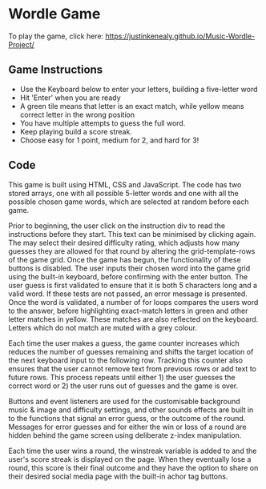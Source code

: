# Wordle Game

To play the game, click here:  https://justinkenealy.github.io/Music-Wordle-Project/ 

## Game Instructions

- Use the Keyboard below to enter your letters, building a five-letter word
- Hit 'Enter' when you are ready
- A green tile means that letter is an exact match, while yellow means correct letter in the wrong position
- You have multiple attempts to guess the full word.
- Keep playing build a score streak.
- Choose easy for 1 point, medium for 2, and hard for 3!

## Code

This game is built using HTML, CSS and JavaScript. The code has two stored arrays, one with all possible 5-letter words and one with all the possible chosen game words, which are selected at random before each game.

Prior to beginning, the user click on the instruction div to read the instructions before they start. This text can be minimised by clicking again. The may select their desired difficulty rating, which adjusts how many guesses they are allowed for that round by altering the grid-template-rows of the game grid. Once the game has begun, the functionality of these buttons is disabled. The user inputs their chosen word into the game grid using the built-in keyboard, before confirming with the enter button. The user guess is first validated to ensure that it is both 5 characters long and a valid word. If these tests are not passed, an error message is presented. Once the word is validated, a number of for loops compares the users word to the answer, before highlighting exact-match letters in green and other letter matches in yellow. These matches are also reflected on the keyboard. Letters which do not match are muted with a grey colour. 

Each time the user makes a guess, the game counter increases which reduces the number of guesses remaining and shifts the target location of the next keyboard input to the following row. Tracking this counter also ensures that the user cannot remove text from previous rows or add text to future rows. This process repeats until either 1) the user guesses the correct word or 2) the user runs out of guesses and the game is over. 

Buttons and event listeners are used for the customisable background music & image and difficulty settings, and other sounds effects are built in to the functions that signal an error guess, or the outcome of the round. Messages for error guesses and for either the win or loss of a round are hidden behind the game screen using deliberate z-index manipulation. 

Each time the user wins a round, the winstreak variable is added to and the user's score streak is displayed on the page. When they eventually lose a round, this score is their final outcome and they have the option to share on their desired social media page with the built-in achor tag buttons. 
